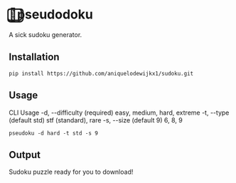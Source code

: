 # 🍙⃣pseudodoku
A sick sudoku generator.

## Installation
```
pip install https://github.com/aniquelodewijkx1/sudoku.git
```

## Usage
CLI Usage
-d, --difficulty (required)
    easy, medium, hard, extreme
-t, --type (default std)
    stf (standard), rare
-s, --size (default 9)
    6, 8, 9
```
pseudoku -d hard -t std -s 9
```

## Output
Sudoku puzzle ready for you to download!
